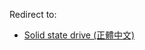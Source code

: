 Redirect to:

*   [Solid state drive (正體中文)](/index.php/Solid_state_drive_(%E6%AD%A3%E9%AB%94%E4%B8%AD%E6%96%87) "Solid state drive (正體中文)")